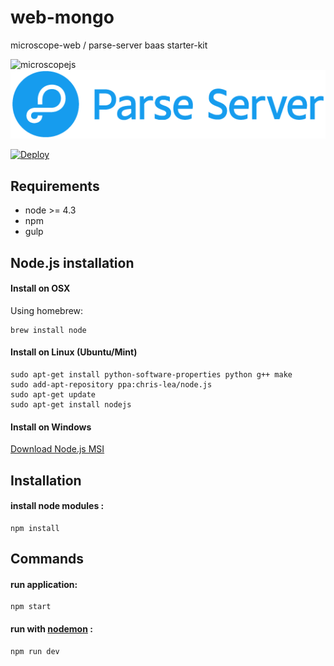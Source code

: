 web-mongo
=========

microscope-web / parse-server baas starter-kit

![microscopejs](https://avatars0.githubusercontent.com/u/13710913?v=3&s=200)
![parse-server](https://github.com/ParsePlatform/parse-server/raw/master/.github/parse-server-logo.png?raw=true)

[![Deploy](https://www.herokucdn.com/deploy/button.svg)](https://heroku.com/deploy?template=https://github.com/microscopejs/web-parse)

Requirements
------------

* node >= 4.3
* npm
* gulp

Node.js installation
--------------------

#### Install on OSX

Using homebrew:

	brew install node

#### Install on Linux (Ubuntu/Mint)

	sudo apt-get install python-software-properties python g++ make
	sudo add-apt-repository ppa:chris-lea/node.js
	sudo apt-get update
	sudo apt-get install nodejs

#### Install on Windows

[Download Node.js MSI](http://nodejs.org/download/)

Installation
------------

#### install node modules :

	npm install

Commands
--------

#### run application:

	npm start
	
#### run with [nodemon](http://nodemon.io/) :

	npm run dev